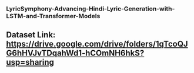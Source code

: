 ### LyricSymphony-Advancing-Hindi-Lyric-Generation-with-LSTM-and-Transformer-Models


## Dataset Link: https://drive.google.com/drive/folders/1qTcoQJG6hHVJvTDqahWd1-hCOmNH6hkS?usp=sharing
